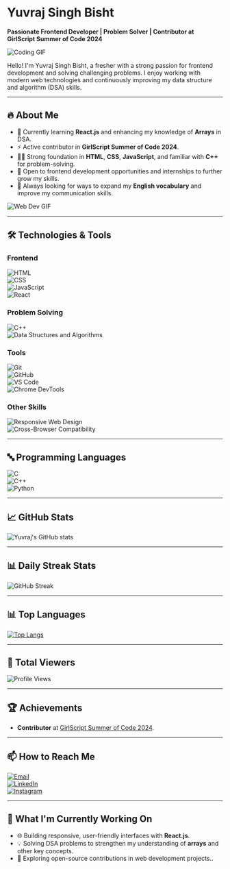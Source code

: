 # Yuvraj Singh Bisht

**Passionate Frontend Developer | Problem Solver | Contributor at GirlScript Summer of Code 2024**

![Coding GIF](https://media.giphy.com/media/qgQUggAC3Pfv687qPC/giphy.gif)

Hello! I'm Yuvraj Singh Bisht, a fresher with a strong passion for frontend development and solving challenging problems. I enjoy working with modern web technologies and continuously improving my data structure and algorithm (DSA) skills.

---

## 🔥 About Me

- 🌱 Currently learning **React.js** and enhancing my knowledge of **Arrays** in DSA.
- ⚡ Active contributor in **GirlScript Summer of Code 2024**.
- 👨‍💻 Strong foundation in **HTML**, **CSS**, **JavaScript**, and familiar with **C++** for problem-solving.
- 💼 Open to frontend development opportunities and internships to further grow my skills.
- 📖 Always looking for ways to expand my **English vocabulary** and improve my communication skills.

![Web Dev GIF](https://media.giphy.com/media/SWoSkN6DxTszqIKEqv/giphy.gif)

---

## 🛠️ Technologies & Tools

### **Frontend**

![HTML](https://img.shields.io/badge/HTML5-E34F26?style=for-the-badge&logo=html5&logoColor=white)  
![CSS](https://img.shields.io/badge/CSS3-1572B6?style=for-the-badge&logo=css3&logoColor=white)  
![JavaScript](https://img.shields.io/badge/JavaScript-F7DF1E?style=for-the-badge&logo=javascript&logoColor=black)  
![React](https://img.shields.io/badge/React-61DAFB?style=for-the-badge&logo=react&logoColor=black)

### **Problem Solving**

![C++](https://img.shields.io/badge/C++-00599C?style=for-the-badge&logo=cplusplus&logoColor=white)  
![Data Structures and Algorithms](https://img.shields.io/badge/DSA-FFD700?style=for-the-badge&logo=algolia&logoColor=black)

### **Tools**

![Git](https://img.shields.io/badge/Git-F05032?style=for-the-badge&logo=git&logoColor=white)  
![GitHub](https://img.shields.io/badge/GitHub-181717?style=for-the-badge&logo=github&logoColor=white)  
![VS Code](https://img.shields.io/badge/VS_Code-007ACC?style=for-the-badge&logo=visualstudiocode&logoColor=white)  
![Chrome DevTools](https://img.shields.io/badge/Chrome_DevTools-4285F4?style=for-the-badge&logo=googlechrome&logoColor=white)

### **Other Skills**

![Responsive Web Design](https://img.shields.io/badge/Responsive_Web_Design-34A853?style=for-the-badge&logo=google&logoColor=white)  
![Cross-Browser Compatibility](https://img.shields.io/badge/Cross_Browser-FF5722?style=for-the-badge&logo=firefoxbrowser&logoColor=white)

---

## 🔤 Programming Languages

![C](https://img.shields.io/badge/C-A8B9CC?style=for-the-badge&logo=c&logoColor=black)  
![C++](https://img.shields.io/badge/C++-00599C?style=for-the-badge&logo=cplusplus&logoColor=white)  
![Python](https://img.shields.io/badge/Python-3776AB?style=for-the-badge&logo=python&logoColor=white)

---

## 📈 GitHub Stats

![Yuvraj's GitHub stats](https://github-readme-stats.vercel.app/api?username=yuvi-01&show_icons=true&theme=radical)

---

## 📊 Daily Streak Stats

![GitHub Streak](https://streak-stats.demolab.com?user=yuvi-01&theme=radical&hide_border=true)

---

## 📊 Top Languages

[![Top Langs](https://github-readme-stats.vercel.app/api/top-langs/?username=yuvi-01&layout=compact&theme=radical)](https://github.com/yuvi-01)

---

## 👀 Total Viewers

![Profile Views](https://komarev.com/ghpvc/?username=yuvi-01&color=blue&style=flat-square)

---

## 🏆 Achievements

- **Contributor** at [GirlScript Summer of Code 2024](https://gssoc.girlscript.tech/).

---

## 📫 How to Reach Me

[![Email](https://img.shields.io/badge/Email-D14836?style=for-the-badge&logo=gmail&logoColor=white)](mailto:yuvrajsinghbishtuvi303@gmail.com)  
[![LinkedIn](https://img.shields.io/badge/LinkedIn-0077B5?style=for-the-badge&logo=linkedin&logoColor=white)](https://www.linkedin.com/in/yuviii01/)  
[![Instagram](https://img.shields.io/badge/Instagram-E4405F?style=for-the-badge&logo=instagram&logoColor=white)](https://www.instagram.com/___yuviiiiiiiiiii___)  

---

## 🧠 What I'm Currently Working On

- 🌐 Building responsive, user-friendly interfaces with **React.js**.
- 💡 Solving DSA problems to strengthen my understanding of **arrays** and other key concepts.
- 🎯 Exploring open-source contributions in web development projects..

